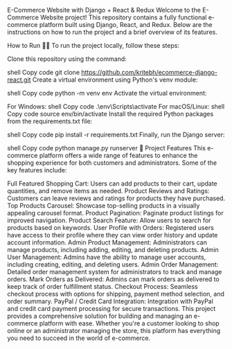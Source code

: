E-Commerce Website with Django + React & Redux
Welcome to the E-Commerce Website project! This repository contains a fully functional e-commerce platform built using Django, React, and Redux. Below are the instructions on how to run the project and a brief overview of its features.

How to Run 🏃‍♀️
To run the project locally, follow these steps:

Clone this repository using the command:

shell
Copy code
git clone https://github.com/kritebh/ecommerce-django-react.git
Create a virtual environment using Python's venv module:

shell
Copy code
python -m venv env
Activate the virtual environment:

For Windows:
shell
Copy code
.\env\Scripts\activate
For macOS/Linux:
shell
Copy code
source env/bin/activate
Install the required Python packages from the requirements.txt file:

shell
Copy code
pip install -r requirements.txt 
Finally, run the Django server:

shell
Copy code
python manage.py runserver
🚀 Project Features
This e-commerce platform offers a wide range of features to enhance the shopping experience for both customers and administrators. Some of the key features include:

Full Featured Shopping Cart: Users can add products to their cart, update quantities, and remove items as needed.
Product Reviews and Ratings: Customers can leave reviews and ratings for products they have purchased.
Top Products Carousel: Showcase top-selling products in a visually appealing carousel format.
Product Pagination: Paginate product listings for improved navigation.
Product Search Feature: Allow users to search for products based on keywords.
User Profile with Orders: Registered users have access to their profile where they can view order history and update account information.
Admin Product Management: Administrators can manage products, including adding, editing, and deleting products.
Admin User Management: Admins have the ability to manage user accounts, including creating, editing, and deleting users.
Admin Order Management: Detailed order management system for administrators to track and manage orders.
Mark Orders as Delivered: Admins can mark orders as delivered to keep track of order fulfillment status.
Checkout Process: Seamless checkout process with options for shipping, payment method selection, and order summary.
PayPal / Credit Card Integration: Integration with PayPal and credit card payment processing for secure transactions.
This project provides a comprehensive solution for building and managing an e-commerce platform with ease. Whether you're a customer looking to shop online or an administrator managing the store, this platform has everything you need to succeed in the world of e-commerce.





